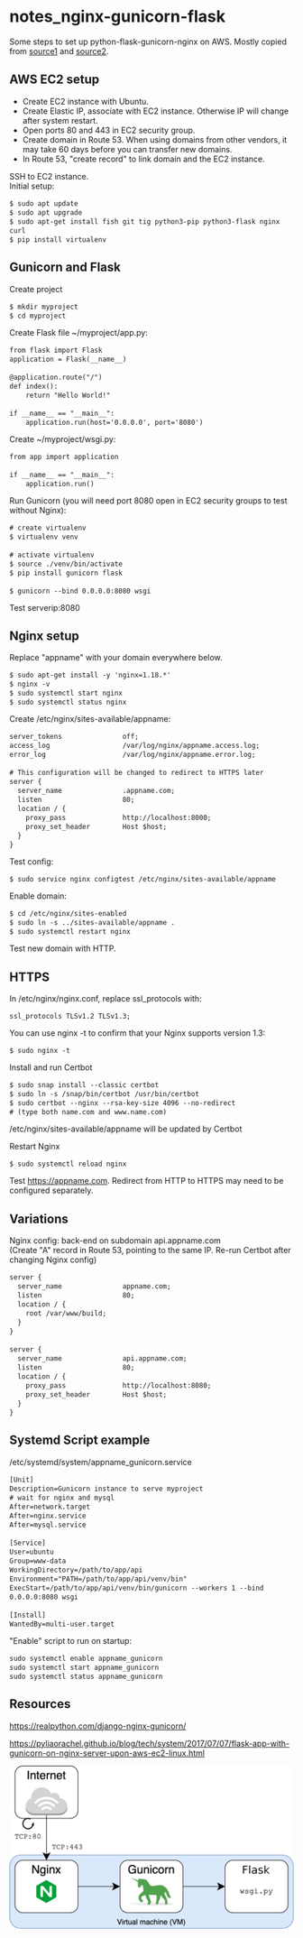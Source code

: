 # notes_nginx-gunicorn-flask
Some steps to set up python-flask-gunicorn-nginx on AWS. Mostly copied from [source1](https://realpython.com/django-nginx-gunicorn/) and [source2](https://pyliaorachel.github.io/blog/tech/system/2017/07/07/flask-app-with-gunicorn-on-nginx-server-upon-aws-ec2-linux.html).

## AWS EC2 setup

* Create EC2 instance with Ubuntu.
* Create Elastic IP, associate with EC2 instance. Otherwise IP will change after system restart.
* Open ports 80 and 443 in EC2 security group. 
* Create domain in Route 53. When using domains from other vendors, it may take 60 days before you can transfer new domains.
* In Route 53, "create record" to link domain and the EC2 instance.

SSH to EC2 instance.<br />
Initial setup:
```
$ sudo apt update
$ sudo apt upgrade
$ sudo apt-get install fish git tig python3-pip python3-flask nginx curl
$ pip install virtualenv
```

## Gunicorn and Flask
Create project
```
$ mkdir myproject
$ cd myproject
```
Create Flask file ~/myproject/app.py:
```
from flask import Flask
application = Flask(__name__)

@application.route("/")
def index():
    return "Hello World!"

if __name__ == "__main__":
    application.run(host='0.0.0.0', port='8080')
```
Create ~/myproject/wsgi.py:
```
from app import application

if __name__ == "__main__":
    application.run()
``` 

Run Gunicorn (you will need port 8080 open in EC2 security groups to test without Nginx):
```
# create virtualenv
$ virtualenv venv

# activate virtualenv
$ source ./venv/bin/activate
$ pip install gunicorn flask

$ gunicorn --bind 0.0.0.0:8080 wsgi
```

Test serverip:8080

## Nginx setup
Replace "appname" with your domain everywhere below.

```
$ sudo apt-get install -y 'nginx=1.18.*'
$ nginx -v 
$ sudo systemctl start nginx
$ sudo systemctl status nginx
```
Create /etc/nginx/sites-available/appname:
```
server_tokens               off;
access_log                  /var/log/nginx/appname.access.log;
error_log                   /var/log/nginx/appname.error.log;

# This configuration will be changed to redirect to HTTPS later
server {
  server_name               .appname.com;
  listen                    80;
  location / {
    proxy_pass              http://localhost:8000;
    proxy_set_header        Host $host;
  }
}
```

Test config:
```
$ sudo service nginx configtest /etc/nginx/sites-available/appname
```
Enable domain:
```
$ cd /etc/nginx/sites-enabled
$ sudo ln -s ../sites-available/appname .
$ sudo systemctl restart nginx
```

Test new domain with HTTP.

## HTTPS
In /etc/nginx/nginx.conf, replace ssl_protocols with: 
```
ssl_protocols TLSv1.2 TLSv1.3;
```

You can use nginx -t to confirm that your Nginx supports version 1.3:
```
$ sudo nginx -t
```
Install and run Certbot
```
$ sudo snap install --classic certbot
$ sudo ln -s /snap/bin/certbot /usr/bin/certbot
$ sudo certbot --nginx --rsa-key-size 4096 --no-redirect
# (type both name.com and www.name.com)
```
/etc/nginx/sites-available/appname will be updated by Certbot

Restart Nginx
```
$ sudo systemctl reload nginx
```

Test https://appname.com. Redirect from HTTP to HTTPS may need to be configured separately.

## Variations
Nginx config: back-end on subdomain api.appname.com <br />
(Create "A" record in Route 53, pointing to the same IP. Re-run Certbot after changing Nginx config)

```
server {
  server_name               appname.com;
  listen                    80;
  location / {
    root /var/www/build;
  }
}

server {
  server_name               api.appname.com;
  listen                    80;
  location / {
    proxy_pass              http://localhost:8080;
    proxy_set_header        Host $host;
  }
}

```

## Systemd Script example

/etc/systemd/system/appname_gunicorn.service
```
[Unit]
Description=Gunicorn instance to serve myproject
# wait for nginx and mysql
After=network.target
After=nginx.service
After=mysql.service

[Service]
User=ubuntu
Group=www-data
WorkingDirectory=/path/to/app/api
Environment="PATH=/path/to/app/api/venv/bin"
ExecStart=/path/to/app/api/venv/bin/gunicorn --workers 1 --bind 0.0.0.0:8080 wsgi

[Install]
WantedBy=multi-user.target
```
"Enable" script to run on startup:
```
sudo systemctl enable appname_gunicorn
sudo systemctl start appname_gunicorn
sudo systemctl status appname_gunicorn
```

## Resources
https://realpython.com/django-nginx-gunicorn/

https://pyliaorachel.github.io/blog/tech/system/2017/07/07/flask-app-with-gunicorn-on-nginx-server-upon-aws-ec2-linux.html

![alt text](/images/nginx-gunicorn-flask.png)
